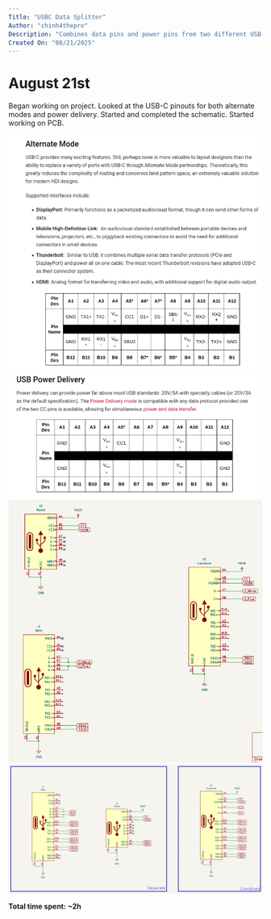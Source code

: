 ```yaml
---
Title: "USBC Data Splitter"
Author: "chinh4thepro"
Description: "Combines data pins and power pins from two different USB-C connectors into one, useful for USB PD"
Created On: "08/21/2025"
---
```


# August 21st
Began working on project. Looked at the USB-C pinouts for both alternate modes and power delivery. Started and completed the schematic. Started working on PCB.

![Alternate Pinout](./Assets/Alternate.png)
![Power Delivery Pinout](./Assets/PD.png)
![Schematic - In Progress](./Assets/Schematic_1.png)
![Schematic - Finalized](./Assets/Schematic_2.png)

**Total time spent: ~2h**
